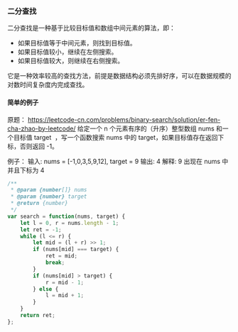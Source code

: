 ### 二分查找
二分查找是一种基于比较目标值和数组中间元素的算法，即：

- 如果目标值等于中间元素，则找到目标值。
- 如果目标值较小，继续在左侧搜索。
- 如果目标值较大，则继续在右侧搜索。

它是一种效率较高的查找方法，前提是数据结构必须先排好序，可以在数据规模的对数时间复杂度内完成查找。

#### 简单的例子
原题： https://leetcode-cn.com/problems/binary-search/solution/er-fen-cha-zhao-by-leetcode/
给定一个 n 个元素有序的（升序）整型数组 nums 和一个目标值 target  ，写一个函数搜索 nums 中的 target，如果目标值存在返回下标，否则返回 -1。

例子：
输入: nums = [-1,0,3,5,9,12], target = 9
输出: 4
解释: 9 出现在 nums 中并且下标为 4

```js
/**
 * @param {number[]} nums
 * @param {number} target
 * @return {number}
 */
var search = function(nums, target) {
    let l = 0, r = nums.length - 1;
    let ret = -1;
    while (l <= r) {
        let mid = (l + r) >> 1;
        if (nums[mid] === target) {
            ret = mid; 
            break;
        }    
        if (nums[mid] > target) {
            r = mid - 1;
        } else {
            l = mid + 1;
        }
    }
    return ret;
};
```